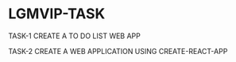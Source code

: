 # LGMVIP-TASK
TASK-1 
CREATE A TO DO LIST WEB APP


TASK-2 
CREATE A WEB APPLICATION USING CREATE-REACT-APP
